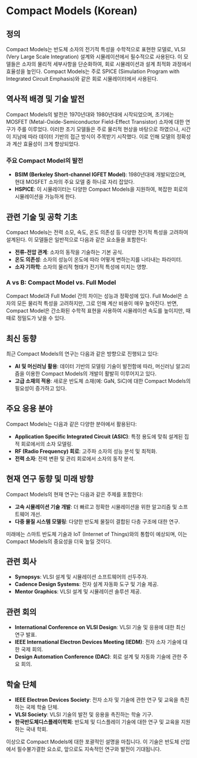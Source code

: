 # Compact Models (Korean)

## 정의

Compact Models는 반도체 소자의 전기적 특성을 수학적으로 표현한 모델로, VLSI (Very Large Scale Integration) 설계와 시뮬레이션에서 필수적으로 사용된다. 이 모델들은 소자의 물리적 세부사항을 단순화하여, 회로 시뮬레이션과 설계 최적화 과정에서 효율성을 높인다. Compact Models는 주로 SPICE (Simulation Program with Integrated Circuit Emphasis)와 같은 회로 시뮬레이터에서 사용된다.

## 역사적 배경 및 기술 발전

Compact Models의 발전은 1970년대와 1980년대에 시작되었으며, 초기에는 MOSFET (Metal-Oxide-Semiconductor Field-Effect Transistor) 소자에 대한 연구가 주를 이루었다. 이러한 초기 모델들은 주로 물리적 현상을 바탕으로 하였으나, 시간이 지남에 따라 데이터 기반의 접근 방식이 주목받기 시작했다. 이로 인해 모델의 정확성과 계산 효율성이 크게 향상되었다.

### 주요 Compact Model의 발전

- **BSIM (Berkeley Short-channel IGFET Model)**: 1980년대에 개발되었으며, 현대 MOSFET 소자의 주요 모델 중 하나로 자리 잡았다.
- **HSPICE**: 이 시뮬레이터는 다양한 Compact Models을 지원하여, 복잡한 회로의 시뮬레이션을 가능하게 한다.

## 관련 기술 및 공학 기초

Compact Models는 전력 소모, 속도, 온도 의존성 등 다양한 전기적 특성을 고려하여 설계된다. 이 모델들은 일반적으로 다음과 같은 요소들을 포함한다:

- **전류-전압 관계**: 소자의 동작을 기술하는 기본 공식.
- **온도 의존성**: 소자의 성능이 온도에 따라 어떻게 변하는지를 나타내는 파라미터.
- **소자 기하학**: 소자의 물리적 형태가 전기적 특성에 미치는 영향.

### A vs B: Compact Model vs. Full Model

Compact Model과 Full Model 간의 차이는 성능과 정확성에 있다. Full Model은 소자의 모든 물리적 특성을 고려하지만, 그로 인해 계산 비용이 매우 높아진다. 반면, Compact Model은 간소화된 수학적 표현을 사용하여 시뮬레이션 속도를 높이지만, 때때로 정밀도가 낮을 수 있다.

## 최신 동향

최근 Compact Models의 연구는 다음과 같은 방향으로 진행되고 있다:

- **AI 및 머신러닝 활용**: 데이터 기반의 모델링 기술이 발전함에 따라, 머신러닝 알고리즘을 이용한 Compact Models의 개발이 활발히 이루어지고 있다.
- **고급 소재의 적용**: 새로운 반도체 소재(예: GaN, SiC)에 대한 Compact Models의 필요성이 증가하고 있다.

## 주요 응용 분야

Compact Models는 다음과 같은 다양한 분야에서 활용된다:

- **Application Specific Integrated Circuit (ASIC)**: 특정 용도에 맞춰 설계된 집적 회로에서의 소자 모델링.
- **RF (Radio Frequency) 회로**: 고주파 소자의 성능 분석 및 최적화.
- **전력 소자**: 전력 변환 및 관리 회로에서 소자의 동작 분석.

## 현재 연구 동향 및 미래 방향

Compact Models의 현재 연구는 다음과 같은 주제를 포함한다:

- **고속 시뮬레이션 기술 개발**: 더 빠르고 정확한 시뮬레이션을 위한 알고리즘 및 소프트웨어 개선.
- **다중 물질 시스템 모델링**: 다양한 반도체 물질이 결합된 다층 구조에 대한 연구.

미래에는 스마트 반도체 기술과 IoT (Internet of Things)와의 통합이 예상되며, 이는 Compact Models의 중요성을 더욱 높일 것이다.

## 관련 회사

- **Synopsys**: VLSI 설계 및 시뮬레이션 소프트웨어의 선두주자.
- **Cadence Design Systems**: 전자 설계 자동화 도구 및 기술 제공.
- **Mentor Graphics**: VLSI 설계 및 시뮬레이션 솔루션 제공.

## 관련 회의

- **International Conference on VLSI Design**: VLSI 기술 및 응용에 대한 최신 연구 발표.
- **IEEE International Electron Devices Meeting (IEDM)**: 전자 소자 기술에 대한 국제 회의.
- **Design Automation Conference (DAC)**: 회로 설계 및 자동화 기술에 관한 주요 회의.

## 학술 단체

- **IEEE Electron Devices Society**: 전자 소자 및 기술에 관한 연구 및 교육을 촉진하는 국제 학술 단체.
- **VLSI Society**: VLSI 기술의 발전 및 응용을 촉진하는 학술 기구.
- **한국반도체디스플레이학회**: 반도체 및 디스플레이 기술에 대한 연구 및 교육을 지원하는 국내 학회. 

이상으로 Compact Models에 대한 포괄적인 설명을 마칩니다. 이 기술은 반도체 산업에서 필수불가결한 요소로, 앞으로도 지속적인 연구와 발전이 기대됩니다.